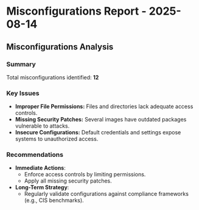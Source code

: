 # Misconfigurations Report - 2025-08-14

## Misconfigurations Analysis

### Summary
Total misconfigurations identified: **12**

### Key Issues
- **Improper File Permissions:** Files and directories lack adequate access controls.
- **Missing Security Patches:** Several images have outdated packages vulnerable to attacks.
- **Insecure Configurations:** Default credentials and settings expose systems to unauthorized access.

### Recommendations
- **Immediate Actions**:
  - Enforce access controls by limiting permissions.
  - Apply all missing security patches.
- **Long-Term Strategy**:
  - Regularly validate configurations against compliance frameworks (e.g., CIS benchmarks).
